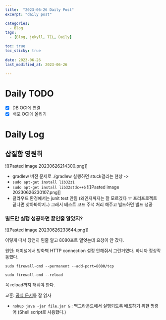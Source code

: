```yaml
---
title:  "2023-06-26 Daily Post"
excerpt: "daily post"

categories:
  - Blog
tags:
  - [Blog, jekyll, TIL, Daily]

toc: true
toc_sticky: true
 
date: 2023-06-26
last_modified_at: 2023-06-26

---
```


# Daily TODO

- [x] DB OCI에 연결
- [x] 배포 OCI에 올리기

# Daily Log 

## 삽질함 영원히 
![[Pasted image 20230626214300.png]]
- gradlew 버전 문제로 ./gradlew 실행하면 stuck걸리는 현상  ->
- `sudo apt-get install lib32z1`
- `sudo apt-get install lib32stdc++6`
![[Pasted image 20230626230107.png]]
- 클라우드 환경에서는 junit test 안됨 (왜인지까지는 잘 모르겠다 ㅜ 프리프로젝트 끝나면 찾아봐야지..) 그래서 테스트 코드 주석 처리 해주고 빌드하면 빌드 성공

### 빌드만 실행 성공하면 끝인줄 알았지?

![[Pasted image 20230626233644.png]]

이렇게 떠서 당연히 된줄 알고 8080포트 열엇는데 요청이 안 갔다.

원인: 터미널에서 방화벽 HTTP connection 설정 안해줘서 그런거였다. 하니까 정상작동했다.

```
sudo firewall-cmd --permanent --add-port=8080/tcp

sudo firewall-cmd --reload
```

꼭 reload까지 해줘야 한다.

교훈: [공식 문서](https://docs.oracle.com/en-us/iaas/developer-tutorials/tutorials/spring-on-ol/01oci-ol-spring-summary.html)를 잘 읽자

- `nohup java -jar file.jar &` : 백그라운드에서 실행되도록 배포하기 위한 명령어 (Shell script로 사용했다.)